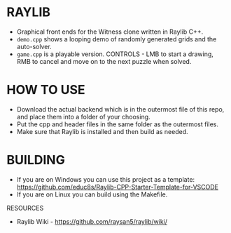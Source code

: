 # RAYLIB

- Graphical front ends for the Witness clone written in Raylib C++.
- `demo.cpp` shows a looping demo of randomly generated grids and the auto-solver.
- `game.cpp` is a playable version. CONTROLS - LMB to start a drawing, RMB to cancel and move on to the next puzzle when solved.

# HOW TO USE

- Download the actual backend which is in the outermost file of this repo, and place them into a folder of your choosing.
- Put the cpp and header files in the same folder as the outermost files.
- Make sure that Raylib is installed and then build as needed.

# BUILDING

- If you are on Windows you can use this project as a template: https://github.com/educ8s/Raylib-CPP-Starter-Template-for-VSCODE
- If you are on Linux you can build using the Makefile.

 RESOURCES

- Raylib Wiki - https://github.com/raysan5/raylib/wiki/
